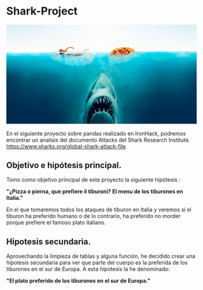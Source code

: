 # Shark-Project

![](./input/image1.jpg)

En el siguiente proyecto sobre pandas realizado en IronHack, podremos encontrar un analisis del documento Attacks del Shark Research Institute. https://www.sharks.org/global-shark-attack-file.



## Objetivo e hipótesis principal.

Tomo como objetivo principal de este proyecto la siguiente hipótesis : 

**"¿Pizza o pierna, que prefiere il tiburoni? El menu de los tiburones en Italia."** 

En el que tomaremos todos los ataques de tiburon en Italia y veremos si el tiburon ha preferido humano o de lo contrario, ha preferido no morder porque prefiere el famoso plato italiano. 

## Hipotesis secundaria. 

Aprovechando la limpieza de tablas y alguna función, he decidido crear una hipotesis secundaria para ver que parte del cuerpo es la preferida de los tiburones en el sur de Europa. A esta hipotesis la he denominado:


**"El plato preferido de los tiburones en el sur de Europa."**




